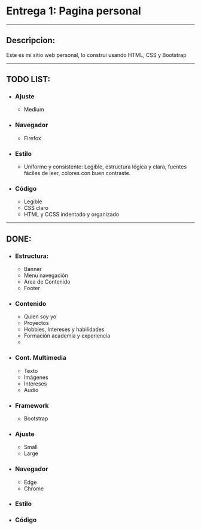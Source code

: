 # Entrega 1: Pagina personal
---
## Descripcion:
Este es mi sitio web personal, lo construi usando HTML, CSS y Bootstrap

---
## TODO LIST:

  
- ### Ajuste
  - Medium
  

- ### Navegador 
  - Firefox

- ### Estilo
  - Uniforme y consistente: Legible, estructura lógica y clara, fuentes fáciles de leer, colores con buen contraste.

- ### Código
    - Legible
    - CSS claro
    - HTML y CCSS indentado y organizado

---

## DONE:
- ### Estructura:
  - Banner
  - Menu navegación
  - Area de Contenido
  - Footer
- ### Contenido
  - Quien soy yo
  - Proyectos
  - Hobbies, Intereses y habilidades
  - Formación academia y experiencia
  - 
- ### Cont. Multimedia
  - Texto
  - Imágenes
  - Intereses
  - Audio
- ### Framework
    - Bootstrap
- ### Ajuste
  - Small
  - Large 
- ### Navegador
   - Edge
   - Chrome

- ### Estilo
- ### Código
